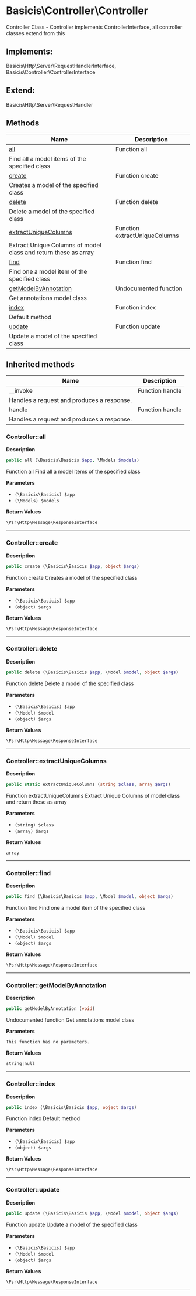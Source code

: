 # Basicis\Controller\Controller  

Controller Class - Controller implements ControllerInterface,
all controller classes extend from this

## Implements:
Basicis\Http\Server\RequestHandlerInterface, Basicis\Controller\ControllerInterface

## Extend:

Basicis\Http\Server\RequestHandler

## Methods

| Name | Description |
|------|-------------|
|[all](#controllerall)|Function all
Find all a model items of the specified class|
|[create](#controllercreate)|Function create
Creates a model of the specified class|
|[delete](#controllerdelete)|Function delete
Delete a model of the specified class|
|[extractUniqueColumns](#controllerextractuniquecolumns)|Function extractUniqueColumns
Extract Unique Columns of model class and return these as array|
|[find](#controllerfind)|Function find
Find one a model item of the specified class|
|[getModelByAnnotation](#controllergetmodelbyannotation)|Undocumented function
Get annotations model class|
|[index](#controllerindex)|Function index
Default method|
|[update](#controllerupdate)|Function update
Update a model of the specified class|

## Inherited methods

| Name | Description |
|------|-------------|
|__invoke|Function handle
Handles a request and produces a response.|
|handle|Function handle
Handles a request and produces a response.|



### Controller::all  

**Description**

```php
public all (\Basicis\Basicis $app, \Models $models)
```

Function all
Find all a model items of the specified class 

 

**Parameters**

* `(\Basicis\Basicis) $app`
* `(\Models) $models`

**Return Values**

`\Psr\Http\Message\ResponseInterface`




<hr />


### Controller::create  

**Description**

```php
public create (\Basicis\Basicis $app, object $args)
```

Function create
Creates a model of the specified class 

 

**Parameters**

* `(\Basicis\Basicis) $app`
* `(object) $args`

**Return Values**

`\Psr\Http\Message\ResponseInterface`




<hr />


### Controller::delete  

**Description**

```php
public delete (\Basicis\Basicis $app, \Model $model, object $args)
```

Function delete
Delete a model of the specified class 

 

**Parameters**

* `(\Basicis\Basicis) $app`
* `(\Model) $model`
* `(object) $args`

**Return Values**

`\Psr\Http\Message\ResponseInterface`




<hr />


### Controller::extractUniqueColumns  

**Description**

```php
public static extractUniqueColumns (string $class, array $args)
```

Function extractUniqueColumns
Extract Unique Columns of model class and return these as array 

 

**Parameters**

* `(string) $class`
* `(array) $args`

**Return Values**

`array`




<hr />


### Controller::find  

**Description**

```php
public find (\Basicis\Basicis $app, \Model $model, object $args)
```

Function find
Find one a model item of the specified class 

 

**Parameters**

* `(\Basicis\Basicis) $app`
* `(\Model) $model`
* `(object) $args`

**Return Values**

`\Psr\Http\Message\ResponseInterface`




<hr />


### Controller::getModelByAnnotation  

**Description**

```php
public getModelByAnnotation (void)
```

Undocumented function
Get annotations model class 

 

**Parameters**

`This function has no parameters.`

**Return Values**

`string|null`




<hr />


### Controller::index  

**Description**

```php
public index (\Basicis\Basicis $app, object $args)
```

Function index
Default method 

 

**Parameters**

* `(\Basicis\Basicis) $app`
* `(object) $args`

**Return Values**

`\Psr\Http\Message\ResponseInterface`




<hr />


### Controller::update  

**Description**

```php
public update (\Basicis\Basicis $app, \Model $model, object $args)
```

Function update
Update a model of the specified class 

 

**Parameters**

* `(\Basicis\Basicis) $app`
* `(\Model) $model`
* `(object) $args`

**Return Values**

`\Psr\Http\Message\ResponseInterface`




<hr />

